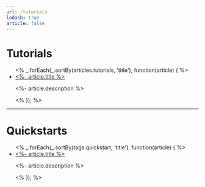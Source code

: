 ```yaml
---
url: /tutorials
lodash: true
article: false
---
```


# Tutorials

<ul>
<% _.forEach(_.sortBy(articles.tutorials, 'title'), function(article) { %>
  <li>
    <a href="<%- article.url %>"><%- article.title %></a>
    <p><%- article.description %></p>
  </li>
<% }); %>
</ul>

---

# Quickstarts

<ul>
<% _.forEach(_.sortBy(tags.quickstart, 'title'), function(article) { %>
  <li>
    <a href="<%- article.url %>"><%- article.title %></a>
    <p><%- article.description %></p>
  </li>
<% }); %>
</ul>
